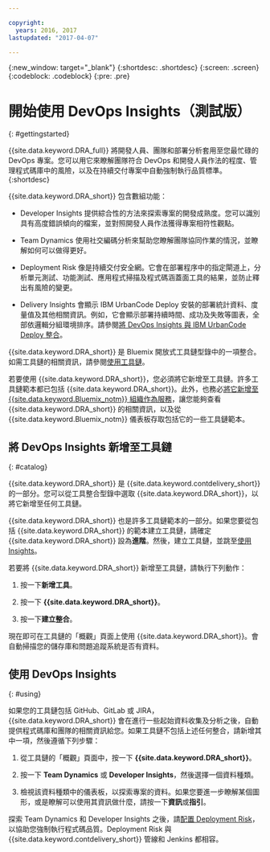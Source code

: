 ```yaml
---

copyright:
  years: 2016, 2017
lastupdated: "2017-04-07"

---
```


{:new_window: target="_blank"}
{:shortdesc: .shortdesc}
{:screen: .screen}
{:codeblock: .codeblock}
{:pre: .pre}

# 開始使用 DevOps Insights（測試版）
{: #gettingstarted}

{{site.data.keyword.DRA_full}} 將開發人員、團隊和部署分析套用至您最忙碌的 DevOps 專案。您可以用它來瞭解團隊符合 DevOps 和開發人員作法的程度、管理程式碼庫中的風險，以及在持續交付專案中自動強制執行品質標準。
{:shortdesc}

{{site.data.keyword.DRA_short}} 包含數組功能：

   * Developer Insights 提供綜合性的方法來探索專案的開發成熟度。您可以識別具有高度錯誤傾向的檔案，並對照開發人員作法獲得專案相符性觀點。

   * Team Dynamics 使用社交編碼分析來幫助您瞭解團隊協同作業的情況，並瞭解如何可以做得更好。

   * Deployment Risk 像是持續交付安全網。它會在部署程序中的指定閘道上，分析單元測試、功能測試、應用程式掃描及程式碼涵蓋面工具的結果，並防止釋出有風險的變更。

   * Delivery Insights 會顯示 IBM UrbanCode Deploy 安裝的部署統計資料、度量值及其他相關資訊。例如，它會顯示部署持續時間、成功及失敗等圖表，全部依邏輯分組環境排序。請參閱[將 DevOps Insights 與 IBM UrbanCode Deploy 整合](/docs/services/DevOpsInsights/uc_insights_overview.html)。

{{site.data.keyword.DRA_short}} 是 Bluemix 開放式工具鏈型錄中的一項整合。如需工具鏈的相關資訊，請參閱[使用工具鏈](/docs/services/ContinuousDelivery/toolchains_working.html)。

若要使用 {{site.data.keyword.DRA_short}}，您必須將它新增至工具鏈。許多工具鏈範本都已包括 {{site.data.keyword.DRA_short}}。此外，也務必[將它新增至 {{site.data.keyword.Bluemix_notm}} 組織作為服務](/docs/services/reqnsi.html)，讓您能夠查看 {{site.data.keyword.DRA_short}} 的相關資訊，以及從 {{site.data.keyword.Bluemix_notm}} 儀表板存取包括它的一些工具鏈範本。  

## 將 DevOps Insights 新增至工具鏈
{: #catalog}

{{site.data.keyword.DRA_short}} 是 {{site.data.keyword.contdelivery_short}} 的一部分。您可以從工具整合型錄中選取 {{site.data.keyword.DRA_short}}，以將它新增至任何工具鏈。

{{site.data.keyword.DRA_short}} 也是許多工具鏈範本的一部分。如果您要從包括 {{site.data.keyword.DRA_short}} 的範本建立工具鏈，請確定 {{site.data.keyword.DRA_short}} 設為**進階**。然後，建立工具鏈，並跳至[使用 Insights](/docs/services/DevOpsInsights/index.html#using)。

若要將 {{site.data.keyword.DRA_short}} 新增至工具鏈，請執行下列動作：

1. 按一下**新增工具**。

2. 按一下 **{{site.data.keyword.DRA_short}}**。

3. 按一下**建立整合**。

現在即可在工具鏈的「概觀」頁面上使用 {{site.data.keyword.DRA_short}}。會自動掃描您的儲存庫和問題追蹤系統是否有資料。 

## 使用 DevOps Insights
{: #using}

如果您的工具鏈包括 GitHub、GitLab 或 JIRA，{{site.data.keyword.DRA_short}} 會在進行一些起始資料收集及分析之後，自動提供程式碼庫和團隊的相關資訊給您。如果工具鏈不包括上述任何整合，請新增其中一項，然後遵循下列步驟：

1. 從工具鏈的「概觀」頁面中，按一下 **{{site.data.keyword.DRA_short}}**。

2. 按一下 **Team Dynamics** 或 **Developer Insights**，然後選擇一個資料種類。 

3. 檢視該資料種類中的儀表板，以探索專案的資料。如果您要進一步瞭解某個圖形，或是瞭解可以使用其資訊做什麼，請按一下**資訊**或**指引**。

探索 Team Dynamics 和 Developer Insights 之後，請[配置 Deployment Risk](/docs/services/DevOpsInsights/insights_risk.html)，以協助您強制執行程式碼品質。Deployment Risk 與 {{site.data.keyword.contdelivery_short}} 管線和 Jenkins 都相容。   
